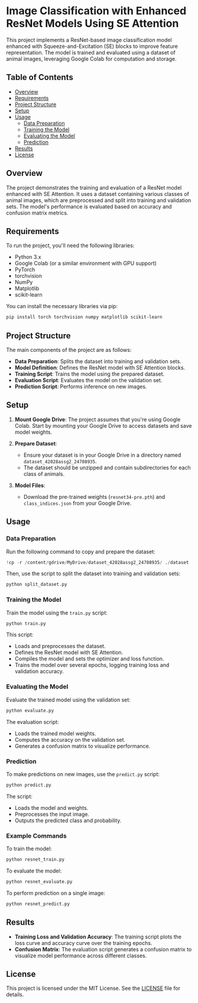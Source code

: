 # Image Classification with Enhanced ResNet Models Using SE Attention

This project implements a ResNet-based image classification model enhanced with Squeeze-and-Excitation (SE) blocks to improve feature representation. The model is trained and evaluated using a dataset of animal images, leveraging Google Colab for computation and storage.

## Table of Contents

- [Overview](#overview)
- [Requirements](#requirements)
- [Project Structure](#project-structure)
- [Setup](#setup)
- [Usage](#usage)
  - [Data Preparation](#data-preparation)
  - [Training the Model](#training-the-model)
  - [Evaluating the Model](#evaluating-the-model)
  - [Prediction](#prediction)
- [Results](#results)
- [License](#license)

## Overview

The project demonstrates the training and evaluation of a ResNet model enhanced with SE Attention. It uses a dataset containing various classes of animal images, which are preprocessed and split into training and validation sets. The model's performance is evaluated based on accuracy and confusion matrix metrics.

## Requirements

To run the project, you'll need the following libraries:

- Python 3.x
- Google Colab (or a similar environment with GPU support)
- PyTorch
- torchvision
- NumPy
- Matplotlib
- scikit-learn

You can install the necessary libraries via pip:

```bash
pip install torch torchvision numpy matplotlib scikit-learn
```

## Project Structure

The main components of the project are as follows:

- **Data Preparation**: Splits the dataset into training and validation sets.
- **Model Definition**: Defines the ResNet model with SE Attention blocks.
- **Training Script**: Trains the model using the prepared dataset.
- **Evaluation Script**: Evaluates the model on the validation set.
- **Prediction Script**: Performs inference on new images.

## Setup

1. **Mount Google Drive**: The project assumes that you're using Google Colab. Start by mounting your Google Drive to access datasets and save model weights.
   
2. **Prepare Dataset**:
   - Ensure your dataset is in your Google Drive in a directory named `dataset_42028assg2_24708935`.
   - The dataset should be unzipped and contain subdirectories for each class of animals.

3. **Model Files**:
   - Download the pre-trained weights (`resnet34-pre.pth`) and `class_indices.json` from your Google Drive.

## Usage

### Data Preparation

Run the following command to copy and prepare the dataset:

```python
!cp -r /content/gdrive/MyDrive/dataset_42028assg2_24708935/ ./dataset
```

Then, use the script to split the dataset into training and validation sets:

```python
python split_dataset.py
```

### Training the Model

Train the model using the `train.py` script:

```python
python train.py
```

This script:

- Loads and preprocesses the dataset.
- Defines the ResNet model with SE Attention.
- Compiles the model and sets the optimizer and loss function.
- Trains the model over several epochs, logging training loss and validation accuracy.

### Evaluating the Model

Evaluate the trained model using the validation set:

```python
python evaluate.py
```

The evaluation script:

- Loads the trained model weights.
- Computes the accuracy on the validation set.
- Generates a confusion matrix to visualize performance.

### Prediction

To make predictions on new images, use the `predict.py` script:

```python
python predict.py
```

The script:

- Loads the model and weights.
- Preprocesses the input image.
- Outputs the predicted class and probability.

### Example Commands

To train the model:

```bash
python resnet_train.py
```

To evaluate the model:

```bash
python resnet_evaluate.py
```

To perform prediction on a single image:

```bash
python resnet_predict.py
```

## Results

- **Training Loss and Validation Accuracy**: The training script plots the loss curve and accuracy curve over the training epochs.
- **Confusion Matrix**: The evaluation script generates a confusion matrix to visualize model performance across different classes.

## License

This project is licensed under the MIT License. See the [LICENSE](LICENSE) file for details.
